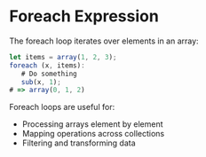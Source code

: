 # Foreach Expression

The foreach loop iterates over elements in an array:

```js
let items = array(1, 2, 3);
foreach (x, items):
   # Do something
   sub(x, 1);
# => array(0, 1, 2)
```

Foreach loops are useful for:

- Processing arrays element by element
- Mapping operations across collections
- Filtering and transforming data
